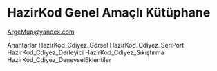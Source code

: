 # HazirKod Genel Amaçlı Kütüphane
ArgeMup@yandex.com

Anahtarlar
HazirKod_Cdiyez_Görsel
HazirKod_Cdiyez_SeriPort
HazirKod_Cdiyez_Derleyici
HazirKod_Cdiyez_Sıkıştırma
HazirKod_Cdiyez_DeneyselEklentiler